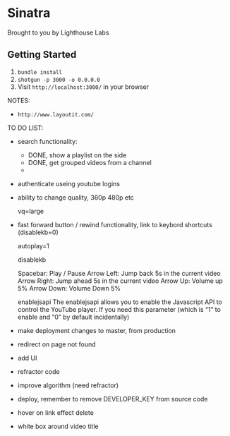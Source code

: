 Sinatra
=============

Brought to you by Lighthouse Labs

## Getting Started

1. `bundle install`
2. `shotgun -p 3000 -o 0.0.0.0`
3. Visit `http://localhost:3000/` in your browser

NOTES: 

- `http://www.layoutit.com/`

TO DO LIST:

- search functionality:
  - DONE, show a playlist on the side
  - DONE, get grouped videos from a channel
  - 
  
- authenticate useing youtube logins
- ability to change quality, 360p 480p etc
    
    vq=large

- fast forward button / rewind functionality, link to keybord shortcuts (disablekb=0) 

    autoplay=1

    disablekb

    Spacebar:  Play / Pause
    Arrow Left:  Jump back 5s in the current video
    Arrow Right:  Jump ahead 5s in the current video
    Arrow Up:  Volume up 5%
    Arrow Down:  Volume Down 5%


    enablejsapi
    The enablejsapi allows you to enable the Javascript API to control the YouTube player. If you need this parameter (which is “1” to enable and “0” by default incidentally)


- make deployment changes to master, from production
- redirect on page not found
- add UI
- refractor code
- improve algorithm (need refractor)
- deploy, remember to remove DEVELOPER_KEY from source code


- hover on link effect delete
- white box around video title

